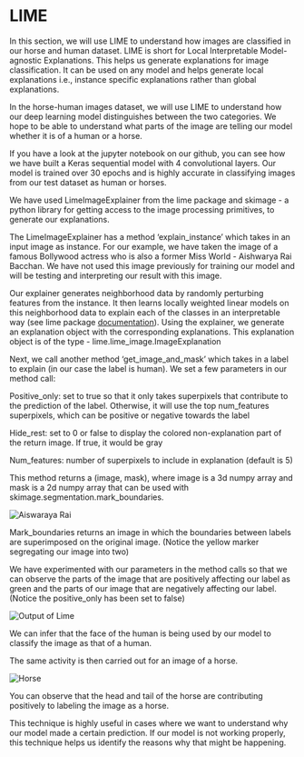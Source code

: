 # LIME

In this section, we will use LIME to understand how images are classified in our horse and human dataset. LIME is short for Local Interpretable Model-agnostic Explanations. This helps us generate explanations for image classification. It can be used on any model and helps generate local explanations i.e., instance specific explanations rather than global explanations. 

In the horse-human images dataset, we will use LIME to understand how our deep learning model distinguishes between the two categories. We hope to be able to understand what parts of the image are telling our model whether it is of a human or a horse.

If you have a look at the jupyter notebook on our github, you can see how we have built a Keras sequential model with 4 convolutional layers. Our model is trained over 30 epochs and is highly accurate in classifying images from our test dataset as human or horses. 

We have used LimeImageExplainer from the lime package and skimage - a python library for getting access to the image processing primitives, to generate our explanations. 

The LimeImageExplainer has a method ‘explain\_instance’ which takes in an input image as instance. For our example, we have taken the image of a famous Bollywood actress who is also a former Miss World - Aishwarya Rai Bacchan. We have not used this image previously for training our model and will be testing and interpreting our result with this image. 

Our explainer generates neighborhood data by randomly perturbing features from the instance. It then learns locally weighted linear models on this neighborhood data to explain each of the classes in an interpretable way \(see lime package [documentation](https://lime-ml.readthedocs.io/en/latest/lime.html)\). Using the explainer, we generate an explanation object with the corresponding explanations. This explanation object is of the type -  lime.lime\_image.ImageExplanation

Next, we call another method ‘get\_image\_and\_mask’ which takes in a label to explain \(in our case the label is human\). We set a few parameters in our method call:

Positive\_only: set to true so that it only takes superpixels that contribute to the prediction of the label. Otherwise, it will use the top num\_features superpixels, which can be positive or negative towards the label

Hide\_rest: set to 0 or false to display the colored non-explanation part of the return image. If true, it would be gray

Num\_features: number of superpixels to include in explanation \(default is 5\)

This method returns a \(image, mask\), where image is a 3d numpy array and mask is a 2d numpy array that can be used with skimage.segmentation.mark\_boundaries.  


![Aiswaraya Rai](https://lh4.googleusercontent.com/89MB9hZwIURRtemWx7u1sNhbBsaQQRlpE5IQorQB1mBckjKzgAQKHX1qPtuO10lIA3kP1IyiTuTQdUj2ndvXmWV8RbxaM_mUoPRRjVqo6QHfnIQRyeop-gVcs2nfgCIn3QSnYT2I)

Mark\_boundaries returns an image in which the boundaries between labels are superimposed on the original image. \(Notice the yellow marker segregating our image into two\)

We have experimented with our parameters in the method calls so that we can observe the parts of the image that are positively affecting our label as green and the parts of our image that are negatively affecting our label. \(Notice the positive\_only has been set to false\)  


![Output of Lime](https://lh5.googleusercontent.com/WbtcKXgHKXqh-fIPTxnNlVmc7Zk1vmzD_LrlPUrKOftVytXUgWoej5Aj80ChNkmqwT1h60u-xEYbYyDGnsBoe_mxH-fTIZJ4qol99ci0pptBeZZKHk5k2wjkbCZetePbPpqbQjwp)

We can infer that the face of the human is being used by our model to classify the image as that of a human.

The same activity is then carried out for an image of a horse.  


![Horse](https://lh4.googleusercontent.com/3ABxEFtaTQkt_RaA3VhD8J114yfOuBEOSBApYAYQmyLuOA5x-EZ-wjMDxLUtSaSSVXKuUt-evu9vx6dhMZSB05IeOGMGXNNf0_zdZcjoOrqXTBZe7g8XtahgYII7IyWtkLfkCx3j)

You can observe that the head and tail of the horse are contributing positively to labeling the image as a horse. 

This technique is highly useful in cases where we want to understand why our model made a certain prediction. If our model is not working properly, this technique helps us identify the reasons why that might be happening.  


